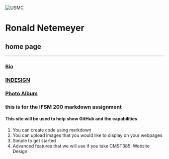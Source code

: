 ![USMC](http://images.firstcovers.com/covers/m/marines-2166.jpg?i)


# Ronald Netemeyer
## home page
---
### [Bio](bio.md)

### [INDESIGN](Topic.md "indesign")
  
### [Photo Album](Photoalbum.md)

### this is for the IFSM 200 markdown assignment

####  This site will be used to help show GitHub and the capabilities
  
  1. You can create code using markdown
  2. You can upload images that you would like to display on your webpages
  3. Simple to get started
  4. Advanced features that we will use if you take CMST385: Website Design
